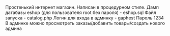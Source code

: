 Простенький интернет магазин. 
Написан в процедурном стиле. 
Дамп датабазы eshop (для пользователя root без пароля) - eshop.sql 
Файл запуска - catalog.php
Логин для входа в админку - gaphest Пароль 1234 
В админке можно просмотреть заказы/добавить товары/создать нового админа 
